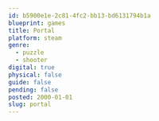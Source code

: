 ```yaml
---
id: b5900e1e-2c81-4fc2-bb13-bd6131794b1a
blueprint: games
title: Portal
platform: steam
genre:
  - puzzle
  - shooter
digital: true
physical: false
guide: false
pending: false
posted: 2000-01-01
slug: portal
---
```

